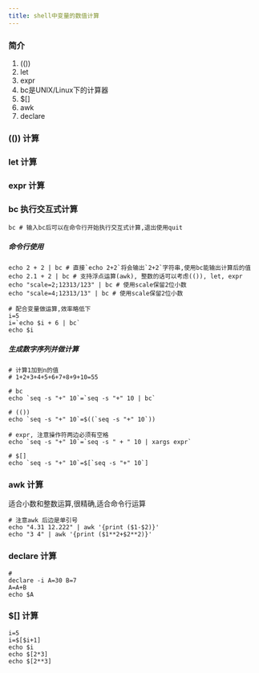 ```yaml
---
title: shell中变量的数值计算
---
```

### 简介
1. (())
2. let
3. expr
4. bc是UNIX/Linux下的计算器
5. $[]
6. awk
7. declare


### (()) 计算
### let 计算
### expr 计算
### bc 执行交互式计算
``` shell
bc # 输入bc后可以在命令行开始执行交互式计算,退出使用quit

```

##### 命令行使用
``` shell
echo 2 + 2 | bc # 直接`echo 2+2`将会输出`2+2`字符串,使用bc能输出计算后的值
echo 2.1 + 2 | bc # 支持浮点运算(awk), 整数的话可以考虑(()), let, expr
echo "scale=2;12313/123" | bc # 使用scale保留2位小数
echo "scale=4;12313/13" | bc # 使用scale保留2位小数

# 配合变量做运算,效率略低下
i=5
i=`echo $i + 6 | bc`
echo $i
```

##### 生成数字序列并做计算
```shell
# 计算1加到n的值
# 1+2+3+4+5+6+7+8+9+10=55

# bc
echo `seq -s "+" 10`=`seq -s "+" 10 | bc`

# (())
echo `seq -s "+" 10`=$((`seq -s "+" 10`))

# expr, 注意操作符两边必须有空格
echo `seq -s "+" 10`=`seq -s " + " 10 | xargs expr`

# $[]
echo `seq -s "+" 10`=$[`seq -s "+" 10`]
```




### awk 计算
适合小数和整数运算,很精确,适合命令行运算

```shell
# 注意awk 后边是单引号
echo "4.31 12.222" | awk '{print ($1-$2)}'
echo "3 4" | awk '{print ($1**2+$2**2)}'
```

### declare 计算
```shell
# 
declare -i A=30 B=7
A=A+B
echo $A
```

### $[] 计算
```shell
i=5
i=$[$i+1]
echo $i
echo $[2*3]
echo $[2**3]
```
